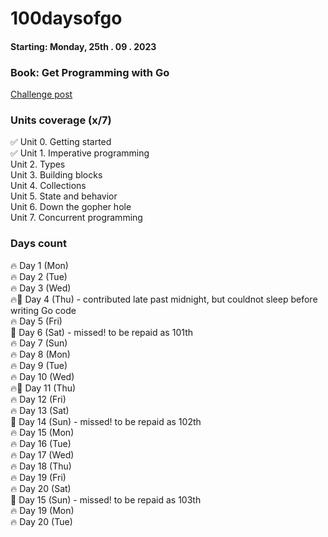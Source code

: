 # 100daysofgo

#### Starting: Monday, 25th . 09 . 2023
### Book: Get Programming with Go

[Challenge post](https://www.linkedin.com/feed/update/urn:li:activity:7112074205516455937/)


### Units coverage (x/7)
✅ Unit 0. Getting started <br>
✅ Unit 1. Imperative programming <br>
Unit 2. Types <br>
Unit 3. Building blocks <br>
Unit 4. Collections <br>
Unit 5. State and behavior <br>
Unit 6. Down the gopher hole <br>
Unit 7. Concurrent programming <br>

### Days count
🔥 Day 1 (Mon) <br>
🔥 Day 2 (Tue) <br>
🔥 Day 3 (Wed) <br>
🔥🥶 Day 4 (Thu) - contributed late past midnight, but couldnot sleep before writing Go code   <br>
🔥 Day 5 (Fri) <br>
🥶 Day 6 (Sat) - missed! to be repaid as 101th <br> 
🔥 Day 7 (Sun) <br>
🔥 Day 8 (Mon) <br> 
🔥 Day 9 (Tue) <br>
🔥 Day 10 (Wed) <br>
🔥🥶 Day 11 (Thu) <br>
🔥 Day 12 (Fri) <br>
🔥 Day 13 (Sat) <br>
🥶 Day 14 (Sun) - missed! to be repaid as 102th <br>
🔥 Day 15 (Mon) <br>
🔥 Day 16 (Tue) <br>
🔥 Day 17 (Wed) <br>
🔥 Day 18 (Thu) <br>
🔥 Day 19 (Fri) <br>
🔥 Day 20 (Sat) <br>
🥶 Day 15 (Sun) - missed! to be repaid as 103th <br>
🔥 Day 19 (Mon) <br>
🔥 Day 20 (Tue) <br>